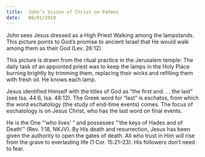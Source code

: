 ```yaml
---
title:  John’s Vision of Christ on Patmos
date:   08/01/2019
---
```


John sees Jesus dressed as a High Priest Walking among the lampstands. This picture points to God’s promise to ancient Israel that He would walk among them as their God (Lev. 26:12).

This picture is drawn from the ritual practice in the Jerusalem temple: The daily task of an appointed priest was to keep the lamps in the Holy Place burning brightly by trimming them, replacing their wicks and refilling them with fresh oil. He knows each lamp.

Jesus identified Himself with the titles of God as “the first and. . . the last” (see Isa. 44:6, Isa. 48:12). The Greek word for “last” is eschatos, from which the word eschatology (the study of end-time events) comes. The focus of eschatology is on Jesus Christ, who has the last word on final events.

He is the One “‘who lives’ ” and possesses “‘the keys of Hades and of Death’” (Rev. 1:18, NKJV). By His death and resurrection, Jesus has been given the authority to open the gates of death.  All who trust in Him will rise from the grave to everlasting life (1 Cor. 15:21–23). His followers don’t need to fear.
